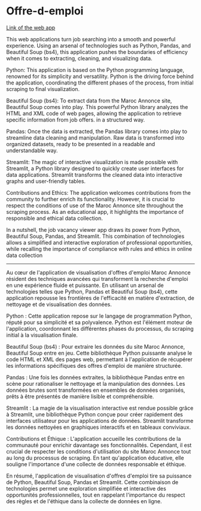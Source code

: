 # Offre-d-emploi

[Link of the web app](https://offre-d-emploi-maroc.streamlit.app/)


This web applications turn job searching into a smooth and powerful experience. Using an arsenal of technologies such as Python, Pandas, and Beautiful Soup (bs4), this application pushes the boundaries of efficiency when it comes to extracting, cleaning, and visualizing data.

Python: This application is based on the Python programming language, renowned for its simplicity and versatility. Python is the driving force behind the application, coordinating the different phases of the process, from initial scraping to final visualization.

Beautiful Soup (bs4): To extract data from the Maroc Annonce site, Beautiful Soup comes into play. This powerful Python library analyzes the HTML and XML code of web pages, allowing the application to retrieve specific information from job offers. in a structured way.

Pandas: Once the data is extracted, the Pandas library comes into play to streamline data cleaning and manipulation. Raw data is transformed into organized datasets, ready to be presented in a readable and understandable way.

Streamlit: The magic of interactive visualization is made possible with Streamlit, a Python library designed to quickly create user interfaces for data applications. Streamlit transforms the cleaned data into interactive graphs and user-friendly tables.

Contributions and Ethics: The application welcomes contributions from the community to further enrich its functionality. However, it is crucial to respect the conditions of use of the Maroc Annonce site throughout the scraping process. As an educational app, it highlights the importance of responsible and ethical data collection.

In a nutshell, the job vacancy viewer app draws its power from Python, Beautiful Soup, Pandas, and Streamlit. This combination of technologies allows a simplified and interactive exploration of professional opportunities, while recalling the importance of compliance with rules and ethics in online data collection

________________________________________________________________________________________________________________________________________________________

Au cœur de l'application de visualisation d'offres d'emploi Maroc Annonce résident des techniques avancées qui transforment la recherche d'emploi en une expérience fluide et puissante. En utilisant un arsenal de technologies telles que Python, Pandas et Beautiful Soup (bs4), cette application repousse les frontières de l'efficacité en matière d'extraction, de nettoyage et de visualisation des données.

Python : Cette application repose sur le langage de programmation Python, réputé pour sa simplicité et sa polyvalence. Python est l'élément moteur de l'application, coordonnant les différentes phases du processus, du scraping initial à la visualisation finale.

Beautiful Soup (bs4) : Pour extraire les données du site Maroc Annonce, Beautiful Soup entre en jeu. Cette bibliothèque Python puissante analyse le code HTML et XML des pages web, permettant à l'application de récupérer les informations spécifiques des offres d'emploi de manière structurée.

Pandas : Une fois les données extraites, la bibliothèque Pandas entre en scène pour rationaliser le nettoyage et la manipulation des données. Les données brutes sont transformées en ensembles de données organisés, prêts à être présentés de manière lisible et compréhensible.

Streamlit : La magie de la visualisation interactive est rendue possible grâce à Streamlit, une bibliothèque Python conçue pour créer rapidement des interfaces utilisateur pour les applications de données. Streamlit transforme les données nettoyées en graphiques interactifs et en tableaux conviviaux.

Contributions et Éthique : L'application accueille les contributions de la communauté pour enrichir davantage ses fonctionnalités. Cependant, il est crucial de respecter les conditions d'utilisation du site Maroc Annonce tout au long du processus de scraping. En tant qu'application éducative, elle souligne l'importance d'une collecte de données responsable et éthique.

En résumé, l'application de visualisation d'offres d'emploi tire sa puissance de Python, Beautiful Soup, Pandas et Streamlit. Cette combinaison de technologies permet une exploration simplifiée et interactive des opportunités professionnelles, tout en rappelant l'importance du respect des règles et de l'éthique dans la collecte de données en ligne.





